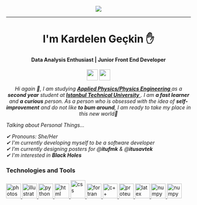 <p align="center">
  <img src="https://c.tenor.com/Z25t-Dm102AAAAAC/welcome.gif" />
</p>
<hr> </hr>
<h1 align="center" >I'm Kardelen Geçkin ✋</h1>

<h4 align="center" dir="auto">
   Data Analysis Enthusiast | Junior Front End Developer 
</h4>
<p align="center" dir="auto">
  <a href="https://www.linkedin.com/in/krgckn/" rel="nofollow">
    <img align="center" src="https://upload.wikimedia.org/wikipedia/commons/thumb/c/ca/LinkedIn_logo_initials.png/768px-LinkedIn_logo_initials.png" height="30" weight="40" style="max-width: 100%;"></a>
  <a href="mailto: kardelengeckin@gmail.com"><img align="center" src="https://upload.wikimedia.org/wikipedia/commons/thumb/7/7e/Gmail_icon_%282020%29.svg/512px-Gmail_icon_%282020%29.svg.png" height="30" width="30" style="max-width: 100%;"></a>
</p>

<p align="center" dir="auto"> 
  <em>
    Hi again 🖖, 
    I am studying 
    <a href="https://fizik.itu.edu.tr/en/home" rel="notfollow">
      <b> Applied Physics/Physics Engineering </b>
    </a>
    as a
    <b>second year</b> 
    student at
    <a href="https://www.itu.edu.tr/en/homepage" rel="notfollow">
      <b>Istanbul Technical University</b>
    </a>.
    I am <b>a fast learner</b> and <b>a curious</b> person. As a person who is obsessed with the idea of <b>self-improvement</b> and do not like <b>to bum around</b>, I am ready to take my place in this new world💪
  </em>
 </p>
 
 <p dir="auto">
  <em>Talking about Personal Things...</em>
 </p>
 <p dir="auto">
  <em>
    ✔ Pronouns: She/Her
    <br>
    ✔ I'm currently developing myself to be a software developer
    <br>
    ✔ I’m currently designing posters for @<b>itufmk</b> & @<b>itusavtek</b>
    <br>
    ✔ I'm interested in <b>Black Holes</b>
  </em> 
 </p>
 
 <h3> Technologies and Tools</h3>
 <p align="left" dir="auto"> 
    <a href="https://www.adobe.com/tr/products/photoshop.html" rel="notfollow">
      <img src="https://upload.wikimedia.org/wikipedia/commons/9/92/Adobe_Photoshop_CS6_icon.svg" alt="photoshop" width="40" height="40" style="max-width: 100%;">
    </a>
    <a href="https://www.adobe.com/tr/products/illustrator.html" rel="notfollow">
      <img src="https://upload.wikimedia.org/wikipedia/commons/f/fb/Adobe_Illustrator_CC_icon.svg" alt="illustrator" width="40" height="40" style="max-width: 100%;">
    </a>
    <a href="https://www.python.org/" rel="notfollow">
      <img src="https://upload.wikimedia.org/wikipedia/commons/c/c3/Python-logo-notext.svg" alt="python" width="40" height="40" style="max-width: 100%;">
    </a>
    <a href="https://www.w3schools.com/html/" rel="notfollow">
      <img src="https://upload.wikimedia.org/wikipedia/commons/8/82/Devicon-html5-plain.svg" alt="html" width="40" height="40" style="max-width: 100%;">
    </a>
    <a href="https://www.w3.org/TR/CSS/#css" rel="notfollow">
      <img src="https://upload.wikimedia.org/wikipedia/commons/d/d5/CSS3_logo_and_wordmark.svg" alt="css" width="40" height="49" style="max-width: 100%;">
    </a>
    <a href="https://fortran-lang.org/" rel="notfollow">
      <img src="https://upload.wikimedia.org/wikipedia/commons/b/b8/Fortran_logo.svg" alt="fortran" width="40" height="40" style="max-width: 100%;">
    </a>
    <a href="https://isocpp.org/" rel="notfollow">
      <img src="https://upload.wikimedia.org/wikipedia/commons/1/18/ISO_C%2B%2B_Logo.svg" alt="c++" width="40" height="40" style="max-width: 100%;">
    </a>
    <a href="https://www.labcenter.com/" rel="notfollow">
      <img src="https://upload.wikimedia.org/wikipedia/en/5/5a/Proteus_Design_Suite_Atom_Logo.png" alt="proteus++" width="40" height="40" style="max-width: 100%;">
    </a> 
    <a href="https://www.latex-project.org/" rel="notfollow">
      <img src="https://upload.wikimedia.org/wikipedia/commons/9/92/LaTeX_logo.svg" alt="latex" width="40" height="40" style="max-width: 100%;">
    </a>
     <a href="https://numpy.org/" rel="notfollow">
      <img src="https://upload.wikimedia.org/wikipedia/commons/3/31/NumPy_logo_2020.svg" alt="numpy" width="40" height="40" style="max-width: 100%;">
    </a>
    </a>
     <a href="https://www.mathworks.com/products/matlab.html" rel="notfollow">
      <img src="https://upload.wikimedia.org/wikipedia/commons/2/21/Matlab_Logo.png" alt="numpy" width="40" height="40" style="max-width: 100%;">
    </a>    
                                                                                                                                             
  </p>                                                                                                                                         
 
